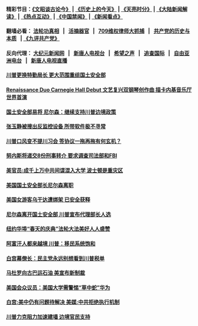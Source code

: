#### 精彩节目：[《文昭谈古论今》](http://134.209.198.168/wenzhao) | [《历史上的今天》](http://134.209.198.168/today-in-history) | [《天亮时分》](http://134.209.198.168/tianliang) | [《大陆新闻解读》](http://134.209.198.168/ntdtv-comedy) | [《热点互动》](http://134.209.198.168/ntdtv-rdhd)  | [《中国禁闻》](http://134.209.198.168/ntdtv-news) | [《新闻看点》](http://134.209.198.168/news-insight) 

  #### 翻墙必看： [法轮功真相](http://134.209.198.168:10000/videos/truth.html) &nbsp;&nbsp;|&nbsp;&nbsp; [活摘器官](http://134.209.198.168:10000/videos/res/Organs/) &nbsp;&nbsp;|&nbsp;&nbsp; [709维权律师大抓捕](http://134.209.198.168:10000/videos/709/) &nbsp;&nbsp;|&nbsp;&nbsp; [共产党的历史与本质](http://134.209.198.168:10000/videos/ccp.html) &nbsp;&nbsp;| [《九评共产党》](http://134.209.198.168:10000/videos/jiuping/) 

#### 反向代理： [大纪元新闻网](http://134.209.198.168:10080/) &nbsp;&nbsp;|&nbsp;&nbsp; [新唐人电视台](http://134.209.198.168:8000/) &nbsp;&nbsp;|&nbsp;&nbsp; [希望之声](http://134.209.198.168:8200/) &nbsp;&nbsp;|&nbsp;&nbsp; [追查国际](http://134.209.198.168:10010/) &nbsp;&nbsp;|&nbsp;&nbsp; [自由亚洲电台](http://134.209.198.168:9800/) &nbsp;&nbsp;|&nbsp;&nbsp; [新唐人电视直播](http://134.209.198.168/) 

#### [川普更换特勤局长 更大范围重组国土安全部](../pages/prog203/a102552142.md?t=04130635?t=04130335?t=04130035?t=04122135?t=04121835?t=04121535?t=04121235?t=04120935?t=04120635?t=04120335?t=04120035?t=04112135?t=04111835?t=04111535?t=04111235?t=04110935?t=04110635?t=04110335?t=04110035?t=04102135?t=04101835?t=04101535?t=04101237) 

#### [Renaissance Duo Carnegie Hall Debut 文艺复兴双钢琴创作曲 描卡内基音乐厅世界首演](../pages/prog203/a102552124.md?t=04130635?t=04130335?t=04130035?t=04122135?t=04121835?t=04121535?t=04121235?t=04120935?t=04120635?t=04120335?t=04120035?t=04112135?t=04111835?t=04111535?t=04111235?t=04110935?t=04110635?t=04110335?t=04110035?t=04102135?t=04101835?t=04101535?t=04101237) 

#### [国土安全部易将 尼尔森：继续支持川普边境政策](../pages/prog203/a102552075.md?t=04130635?t=04130335?t=04130035?t=04122135?t=04121835?t=04121535?t=04121235?t=04120935?t=04120635?t=04120335?t=04120035?t=04112135?t=04111835?t=04111535?t=04111235?t=04110935?t=04110635?t=04110335?t=04110035?t=04102135?t=04101835?t=04101535?t=04101237) 

#### [张玉静被搜出反监控设备 所带软件极不寻常](../pages/prog203/a102552019.md?t=04130635?t=04130335?t=04130035?t=04122135?t=04121835?t=04121535?t=04121235?t=04120935?t=04120635?t=04120335?t=04120035?t=04112135?t=04111835?t=04111535?t=04111235?t=04110935?t=04110635?t=04110335?t=04110035?t=04102135?t=04101835?t=04101535?t=04101237) 

#### [川普口风变不提川习会 签协议一拖再拖有何玄机？](../pages/prog203/a102551989.md?t=04130635?t=04130335?t=04130035?t=04122135?t=04121835?t=04121535?t=04121235?t=04120935?t=04120635?t=04120335?t=04120035?t=04112135?t=04111835?t=04111535?t=04111235?t=04110935?t=04110635?t=04110335?t=04110035?t=04102135?t=04101835?t=04101535?t=04101237) 

#### [努内斯将递交8份刑事转介 要求调查司法部和FBI](../pages/prog203/a102551918.md?t=04130635?t=04130335?t=04130035?t=04122135?t=04121835?t=04121535?t=04121235?t=04120935?t=04120635?t=04120335?t=04120035?t=04112135?t=04111835?t=04111535?t=04111235?t=04110935?t=04110635?t=04110335?t=04110035?t=04102135?t=04101835?t=04101535?t=04101237) 

#### [美官员:成千上万中共间谍混入大学 波士顿是重灾区](../pages/prog203/a102551845.md?t=04130635?t=04130335?t=04130035?t=04122135?t=04121835?t=04121535?t=04121235?t=04120935?t=04120635?t=04120335?t=04120035?t=04112135?t=04111835?t=04111535?t=04111235?t=04110935?t=04110635?t=04110335?t=04110035?t=04102135?t=04101835?t=04101535?t=04101237) 

#### [美国国土安全部长尼尔森离职](../pages/prog203/a102551807.md?t=04130635?t=04130335?t=04130035?t=04122135?t=04121835?t=04121535?t=04121235?t=04120935?t=04120635?t=04120335?t=04120035?t=04112135?t=04111835?t=04111535?t=04111235?t=04110935?t=04110635?t=04110335?t=04110035?t=04102135?t=04101835?t=04101535?t=04101237) 

#### [美国女游客乌干达遭绑架 已安全获释](../pages/prog203/a102551471.md?t=04130635?t=04130335?t=04130035?t=04122135?t=04121835?t=04121535?t=04121235?t=04120935?t=04120635?t=04120335?t=04120035?t=04112135?t=04111835?t=04111535?t=04111235?t=04110935?t=04110635?t=04110335?t=04110035?t=04102135?t=04101835?t=04101535?t=04101237) 

#### [尼尔森离开国土安全部 川普宣布代理部长人选](../pages/prog203/a102551408.md?t=04130635?t=04130335?t=04130035?t=04122135?t=04121835?t=04121535?t=04121235?t=04120935?t=04120635?t=04120335?t=04120035?t=04112135?t=04111835?t=04111535?t=04111235?t=04110935?t=04110635?t=04110335?t=04110035?t=04102135?t=04101835?t=04101535?t=04101237) 

#### [纽约华埠“春天的庆典”法轮大法美好人人盛赞](../pages/prog203/a102551285.md?t=04130635?t=04130335?t=04130035?t=04122135?t=04121835?t=04121535?t=04121235?t=04120935?t=04120635?t=04120335?t=04120035?t=04112135?t=04111835?t=04111535?t=04111235?t=04110935?t=04110635?t=04110335?t=04110035?t=04102135?t=04101835?t=04101535?t=04101237) 

#### [阿富汗人都来越境 川普：移民系统饱和](../pages/prog203/a102551314.md?t=04130635?t=04130335?t=04130035?t=04122135?t=04121835?t=04121535?t=04121235?t=04120935?t=04120635?t=04120335?t=04120035?t=04112135?t=04111835?t=04111535?t=04111235?t=04110935?t=04110635?t=04110335?t=04110035?t=04102135?t=04101835?t=04101535?t=04101237) 

#### [白宫幕僚长：民主党永远别想看到川普税单](../pages/prog203/a102551204.md?t=04130635?t=04130335?t=04130035?t=04122135?t=04121835?t=04121535?t=04121235?t=04120935?t=04120635?t=04120335?t=04120035?t=04112135?t=04111835?t=04111535?t=04111235?t=04110935?t=04110635?t=04110335?t=04110035?t=04102135?t=04101835?t=04101535?t=04101237) 

#### [马杜罗向古巴运石油 美宣布新制裁](../pages/prog203/a102550706.md?t=04130635?t=04130335?t=04130035?t=04122135?t=04121835?t=04121535?t=04121235?t=04120935?t=04120635?t=04120335?t=04120035?t=04112135?t=04111835?t=04111535?t=04111235?t=04110935?t=04110635?t=04110335?t=04110035?t=04102135?t=04101835?t=04101535?t=04101237) 

#### [美国会众议员：美国大学需警惕“草中蛇”华为](../pages/prog203/a102550953.md?t=04130635?t=04130335?t=04130035?t=04122135?t=04121835?t=04121535?t=04121235?t=04120935?t=04120635?t=04120335?t=04120035?t=04112135?t=04111835?t=04111535?t=04111235?t=04110935?t=04110635?t=04110335?t=04110035?t=04102135?t=04101835?t=04101535?t=04101237) 

#### [白宫:美中仍有问题待解决 美媒:中共拒绝执行机制](../pages/prog203/a102550858.md?t=04130635?t=04130335?t=04130035?t=04122135?t=04121835?t=04121535?t=04121235?t=04120935?t=04120635?t=04120335?t=04120035?t=04112135?t=04111835?t=04111535?t=04111235?t=04110935?t=04110635?t=04110335?t=04110035?t=04102135?t=04101835?t=04101535?t=04101237) 

#### [川普力克阻力加速建墙 边境官民支持](../pages/prog203/a102550879.md?t=04130635?t=04130335?t=04130035?t=04122135?t=04121835?t=04121535?t=04121235?t=04120935?t=04120635?t=04120335?t=04120035?t=04112135?t=04111835?t=04111535?t=04111235?t=04110935?t=04110635?t=04110335?t=04110035?t=04102135?t=04101835?t=04101535?t=04101237) 

